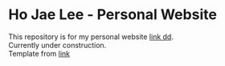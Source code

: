 # Ho Jae Lee - Personal Website
This repository is for my personal website [link dd](https://hojae-io.github.io).  
Currently under construction.  
Template from [link](https://github.com/jonbarron/website)
